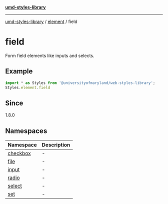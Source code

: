 [**umd-styles-library**](../../../README.md)

***

[umd-styles-library](../../../modules.md) / [element](../../README.md) / field

# field

Form field elements like inputs and selects.

## Example

```typescript
import * as Styles from '@universityofmaryland/web-styles-library';
Styles.element.field
```

## Since

1.8.0

## Namespaces

| Namespace | Description |
| ------ | ------ |
| [checkbox](namespaces/checkbox/README.md) | - |
| [file](namespaces/file/README.md) | - |
| [input](namespaces/input/README.md) | - |
| [radio](namespaces/radio/README.md) | - |
| [select](namespaces/select/README.md) | - |
| [set](namespaces/set/README.md) | - |
